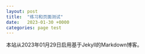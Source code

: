 ```yaml
---
layout: post
title:  "练习和页面测试"
date:   2023-01-30 +0000
categories: page test
---
```


本站从2023年01月29日启用基于Jekyll的Markdown博客。